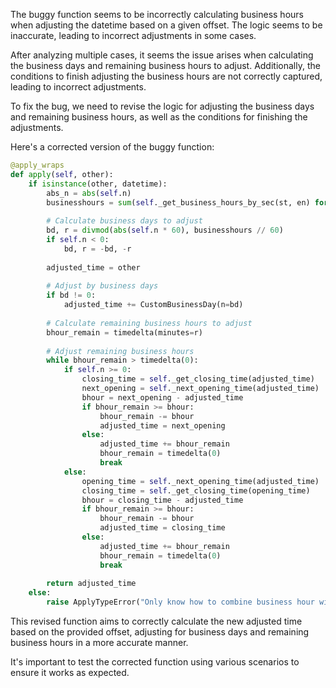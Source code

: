 The buggy function seems to be incorrectly calculating business hours when adjusting the datetime based on a given offset. The logic seems to be inaccurate, leading to incorrect adjustments in some cases. 

After analyzing multiple cases, it seems the issue arises when calculating the business days and remaining business hours to adjust. Additionally, the conditions to finish adjusting the business hours are not correctly captured, leading to incorrect adjustments.

To fix the bug, we need to revise the logic for adjusting the business days and remaining business hours, as well as the conditions for finishing the adjustments.

Here's a corrected version of the buggy function:

```python
@apply_wraps
def apply(self, other):
    if isinstance(other, datetime):
        abs_n = abs(self.n)
        businesshours = sum(self._get_business_hours_by_sec(st, en) for st, en in zip(self.start, self.end))
        
        # Calculate business days to adjust
        bd, r = divmod(abs(self.n * 60), businesshours // 60)
        if self.n < 0:
            bd, r = -bd, -r
        
        adjusted_time = other
        
        # Adjust by business days
        if bd != 0:
            adjusted_time += CustomBusinessDay(n=bd)
        
        # Calculate remaining business hours to adjust
        bhour_remain = timedelta(minutes=r)
        
        # Adjust remaining business hours
        while bhour_remain > timedelta(0):
            if self.n >= 0:
                closing_time = self._get_closing_time(adjusted_time)
                next_opening = self._next_opening_time(adjusted_time)
                bhour = next_opening - adjusted_time
                if bhour_remain >= bhour:
                    bhour_remain -= bhour
                    adjusted_time = next_opening
                else:
                    adjusted_time += bhour_remain
                    bhour_remain = timedelta(0)
                    break
            else:
                opening_time = self._next_opening_time(adjusted_time)
                closing_time = self._get_closing_time(opening_time)
                bhour = closing_time - adjusted_time
                if bhour_remain >= bhour:
                    bhour_remain -= bhour
                    adjusted_time = closing_time
                else:
                    adjusted_time += bhour_remain
                    bhour_remain = timedelta(0)
                    break
        
        return adjusted_time
    else:
        raise ApplyTypeError("Only know how to combine business hour with datetime")
```

This revised function aims to correctly calculate the new adjusted time based on the provided offset, adjusting for business days and remaining business hours in a more accurate manner.

It's important to test the corrected function using various scenarios to ensure it works as expected.